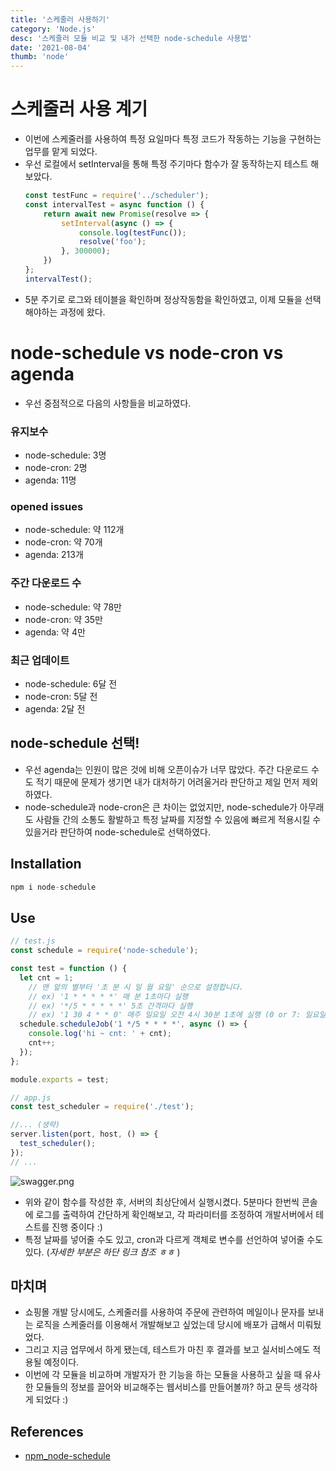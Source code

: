 ```yaml
---
title: '스케줄러 사용하기'
category: 'Node.js'
desc: '스케줄러 모듈 비교 및 내가 선택한 node-schedule 사용법'
date: '2021-08-04'
thumb: 'node'
---
```


# 스케줄러 사용 계기
- 이번에 스케줄러를 사용하여 특정 요일마다 특정 코드가 작동하는 기능을 구현하는 업무를 맡게 되었다.
- 우선 로컬에서 setInterval을 통해 특정 주기마다 함수가 잘 동작하는지 테스트 해보았다.
   ``` javascript
   const testFunc = require('../scheduler');
   const intervalTest = async function () {
       return await new Promise(resolve => {
           setInterval(async () => {
               console.log(testFunc());
               resolve('foo');
           }, 300000);
       })
   };
   intervalTest();
   ```
- 5분 주기로 로그와 테이블을 확인하며 정상작동함을 확인하였고, 이제 모듈을 선택해야하는 과정에 왔다.

# node-schedule vs node-cron vs agenda
- 우선 중점적으로 다음의 사항들을 비교하였다.

### 유지보수
- node-schedule: 3명
- node-cron: 2명
- agenda: 11명
### opened issues
- node-schedule: 약 112개
- node-cron: 약 70개
- agenda: 213개
### 주간 다운로드 수 
- node-schedule: 약 78만
- node-cron: 약 35만
- agenda: 약 4만
### 최근 업데이트
- node-schedule: 6달 전
- node-cron: 5달 전
- agenda: 2달 전

## node-schedule 선택!
- 우선 agenda는 인원이 많은 것에 비해 오픈이슈가 너무 많았다. 주간 다운로드 수도 적기 때문에 문제가 생기면 내가 대처하기 어려울거라 판단하고 제일 먼저 제외하였다.
- node-schedule과 node-cron은 큰 차이는 없었지만, node-schedule가 아무래도 사람들 간의 소통도 활발하고 특정 날짜를 지정할 수 있음에 빠르게 적용시킬 수 있을거라 판단하여 node-schedule로 선택하였다.

## Installation
``` javascript
npm i node-schedule
```

## Use
``` javascript
// test.js
const schedule = require('node-schedule');

const test = function () {
  let cnt = 1;
    // 맨 앞의 별부터 '초 분 시 일 월 요일' 순으로 설정합니다.
    // ex) '1 * * * * *' 매 분 1초마다 실행
    // ex) '*/5 * * * * *' 5초 간격마다 실행
    // ex) '1 30 4 * * 0' 매주 일요일 오전 4시 30분 1초에 실행 (0 or 7: 일요일을 뜻합니다.)
  schedule.scheduleJob('1 */5 * * * *', async () => {
    console.log('hi ~ cnt: ' + cnt);
    cnt++;
  });
};

module.exports = test;

// app.js
const test_scheduler = require('./test');

//... (생략)
server.listen(port, host, () => {
  test_scheduler();
});
// ...
```

![swagger.png](https://raw.githubusercontent.com/woolarinet/blog_content/main/images/Node.js/scheduler/1.png)

- 위와 같이 함수를 작성한 후, 서버의 최상단에서 실행시켰다. 5분마다 한번씩 콘솔에 로그를 출력하여 간단하게 확인해보고, 각 파라미터를 조정하여 개발서버에서 테스트를 진행 중이다 :)
- 특정 날짜를 넣어줄 수도 있고, cron과 다르게 객체로 변수를 선언하여 넣어줄 수도 있다. (*자세한 부분은 하단 링크 참조 ㅎㅎ* )

## 마치며
- 쇼핑몰 개발 당시에도, 스케줄러를 사용하여 주문에 관련하여 메일이나 문자를 보내는 로직을 스케줄러를 이용해서 개발해보고 싶었는데 당시에 배포가 급해서 미뤄뒀었다.
- 그리고 지금 업무에서 하게 됐는데, 테스트가 마친 후 결과를 보고 실서비스에도 적용될 예정이다.
- 이번에 각 모듈을 비교하며 개발자가 한 기능을 하는 모듈을 사용하고 싶을 때 유사한 모듈들의 정보를 끌어와 비교해주는 웹서비스를 만들어볼까? 하고 문득 생각하게 되었다 :)

## References
- [npm_node-schedule]

[npm_node-schedule]: https://www.npmjs.com/package/node-schedule
